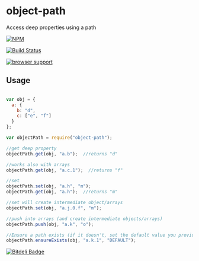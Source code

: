 

object-path
===========

Access deep properties using a path

[![NPM](https://nodei.co/npm/object-path.png?downloads=true)](https://nodei.co/npm/object-path/)

[![Build Status](https://travis-ci.org/mariocasciaro/object-path.png)](https://travis-ci.org/mariocasciaro/object-path)

[![browser support](https://ci.testling.com/mariocasciaro/object-path.png)](http://ci.testling.com/mariocasciaro/object-path)

## Usage

```javascript

var obj = {
  a: {
    b: "d",
    c: ["e", "f"]
  }
};

var objectPath = require("object-path");

//get deep property
objectPath.get(obj, "a.b");  //returns "d"

//works also with arrays
objectPath.get(obj, "a.c.1");  //returns "f"

//set
objectPath.set(obj, "a.h", "m");
objectPath.get(obj, "a.h");  //returns "m"

//set will create intermediate object/arrays
objectPath.set(obj, "a.j.0.f", "m");

//push into arrays (and create intermediate objects/arrays)
objectPath.push(obj, "a.k", "o");

//Ensure a path exists (if it doesn't, set the default value you provide)
objectPath.ensureExists(obj, "a.k.1", "DEFAULT");


```


[![Bitdeli Badge](https://d2weczhvl823v0.cloudfront.net/mariocasciaro/object-path/trend.png)](https://bitdeli.com/free "Bitdeli Badge")
